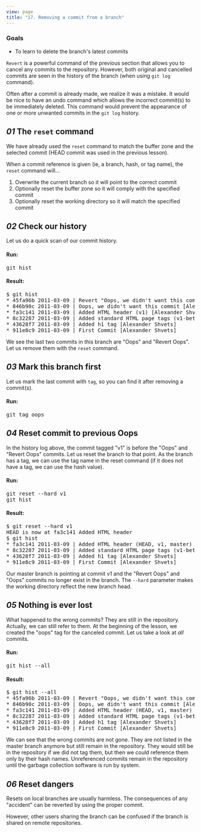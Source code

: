 ```yaml
---
view: page
title: "17. Removing a commit from a branch"
---
```


<h3>Goals</h3>

<ul><li>To learn to delete the branch's latest commits</li></ul>

<p><code>Revert</code> is a powerful command of the previous section that allows you to cancel any commits to the repository. However, both original and cancelled commits are seen in the history of the branch (when using <code>git log</code> command).</p>

<p>Often after a commit is already made, we realize it was a mistake. It would be nice to have an undo command which allows the incorrect commit(s) to be immediately deleted. This command would prevent the appearance of one or more unwanted commits in the <code>git log</code> history.</p>

<h2><em>01</em> The <code>reset</code> command</h2>

<p>We have already used the <code>reset</code> command to match the buffer zone and the selected commit (HEAD commit was used in the previous lesson).</p>

<p>When a commit reference is given (ie, a branch, hash, or tag name), the <code>reset</code> command will...</p>

<ol>
<li>Overwrite the current branch so it will point to the correct commit</li>
<li>Optionally reset the buffer zone so it will comply with the specified commit</li>
<li>Optionally reset the working directory so it will match the specified commit</li>
</ol>

<h2><em>02</em> Check our history</h2>

<p>Let us do a quick scan of our commit history.</p>

<h4 class="h4-pre">Run:</h4>

<pre class="instructions">git hist</pre>

<h4 class="h4-pre">Result:</h4>

<pre class="sample">$ git hist
* 45fa96b 2011-03-09 | Revert "Oops, we didn't want this commit" (HEAD, master) [Alexander Shvets]
* 846b90c 2011-03-09 | Oops, we didn't want this commit [Alexander Shvets]
* fa3c141 2011-03-09 | Added HTML header (v1) [Alexander Shvets]
* 8c32287 2011-03-09 | Added standard HTML page tags (v1-beta) [Alexander Shvets]
* 43628f7 2011-03-09 | Added h1 tag [Alexander Shvets]
* 911e8c9 2011-03-09 | First Commit [Alexander Shvets]</pre>

<p>We see the last two commits in this branch are "Oops" and "Revert Oops". Let us remove them with the <code>reset</code> command.</p>

<h2><em>03</em> Mark this branch first</h2>

<p>Let us mark the last commit with <code>tag</code>, so you can find it after removing a commit(s).</p>

<h4 class="h4-pre">Run:</h4>

<pre class="instructions">git tag oops</pre>

<h2><em>04</em> Reset commit to previous Oops</h2>

<p>In the history log above, the commit tagged "v1" is before the "Oops" and "Revert Oops" commits. Let us reset the branch to that point. As the branch has a tag, we can use the tag name in the reset command (if it does not have a tag, we can use the hash value).</p>

<h4 class="h4-pre">Run:</h4>

<pre class="instructions">git reset --hard v1
git hist</pre>

<h4 class="h4-pre">Result:</h4>

<pre class="sample">$ git reset --hard v1
HEAD is now at fa3c141 Added HTML header
$ git hist
* fa3c141 2011-03-09 | Added HTML header (HEAD, v1, master) [Alexander Shvets]
* 8c32287 2011-03-09 | Added standard HTML page tags (v1-beta) [Alexander Shvets]
* 43628f7 2011-03-09 | Added h1 tag [Alexander Shvets]
* 911e8c9 2011-03-09 | First Commit [Alexander Shvets]</pre>

<p>Our master branch is pointing at commit v1 and the "Revert Oops" and "Oops" commits no longer exist in the branch. The <code>--hard</code> parameter makes the working directory reflect the new branch head.</p>
<h2><em>05</em> Nothing is ever lost</h2>

<p>What happened to the wrong commits? They are still in the repository. Actually, we can still refer to them. At the beginning of the lesson, we created the "oops" tag for the canceled commit. Let us take a look at <em>all</em> commits.</p>

<h4 class="h4-pre">Run:</h4>

<pre class="instructions">git hist --all</pre>

<h4 class="h4-pre">Result:</h4>

<pre class="sample">$ git hist --all
* 45fa96b 2011-03-09 | Revert "Oops, we didn't want this commit" (oops) [Alexander Shvets]
* 846b90c 2011-03-09 | Oops, we didn't want this commit [Alexander Shvets]
* fa3c141 2011-03-09 | Added HTML header (HEAD, v1, master) [Alexander Shvets]
* 8c32287 2011-03-09 | Added standard HTML page tags (v1-beta) [Alexander Shvets]
* 43628f7 2011-03-09 | Added h1 tag [Alexander Shvets]
* 911e8c9 2011-03-09 | First Commit [Alexander Shvets]</pre>

<p>We can see that the wrong commits are not gone. They are not listed in the master branch anymore but still remain in the repository. They would still be in the repository if we did not tag them, but then we could reference them only by their hash names. Unreferenced commits remain in the repository until the garbage collection software is run by system.</p>

<h2><em>06</em> Reset dangers</h2>

<p>Resets on local branches are usually harmless. The consequences of any "accident" can be reverted by using the proper commit.</p>

<p>However, other users sharing the branch can be confused if the branch is shared on remote repositories.</p>
